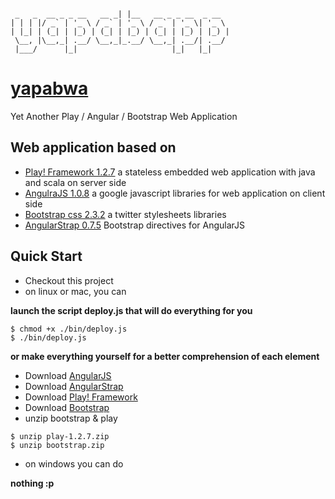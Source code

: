 <pre><code>
 _   _  __ _ _ __   __ _| |__   __ _ _ __  _ __  
| | | |/ _` | '_ \ / _` | '_ \ / _` | '_ \| '_ \ 
| |_| | (_| | |_) | (_| | |_) | (_| | |_) | |_) |
 \__, |\__,_| .__/ \__,_|_.__/ \__,_| .__/| .__/ 
 |___/      |_|                     |_|   |_|    
</code></pre>

# [yapabwa](https://github.com/syjust/yapabwa.git)

Yet Another Play / Angular / Bootstrap Web Application

## Web application based on
+ [Play! Framework 1.2.7](http://www.playframework.com) a stateless embedded web application with java and scala on server side
+ [AngulraJS 1.0.8](http://angularjs.org/) a google javascript libraries for web application on client side
+ [Bootstrap css 2.3.2](http://getbootstrap.com/2.3.2/) a twitter stylesheets libraries
+ [AngularStrap 0.7.5](http://mgcrea.github.io/angular-strap/) Bootstrap directives for AngularJS

## Quick Start
+ Checkout this project
+ on linux or mac, you can

**launch the script deploy.js that will do everything for you**

>
	$ chmod +x ./bin/deploy.js
	$ ./bin/deploy.js

**or make everything yourself for a better comprehension of each element**

+ Download [AngularJS](http://code.angularjs.org/1.0.8/angular.js)
+ Download [AngularStrap](https://raw.github.com/mgcrea/angular-strap/v0.7.5/dist/angular-strap.js)
+ Download [Play! Framework](http://downloads.typesafe.com/play/1.2.7/play-1.2.7.zip)
+ Download [Bootstrap](http://getbootstrap.com/2.3.2/assets/bootstrap.zip)
+ unzip bootstrap & play

>
	$ unzip play-1.2.7.zip
	$ unzip bootstrap.zip


+ on windows you can do

**nothing :p**
